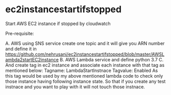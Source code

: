 # ec2instancestartifstopped
Start AWS EC2 instance if stopped by cloudwatch

Pre-requisite:  

A. AWS using SNS service create one topic and it will give you ARN number and define it in       https://github.com/nehrusani/ec2instancestartifstopped/blob/master/AWSLambda2startEC2instance
B. AWS Lambda service and define python 3.7
C. And create tag in ec2 instance and associate each instance with that tag as mentioned below:
   Tagname:  LambdaStartInstnace
   Tagvalue: Enabled
As this tag would be used by my above mentioned lambda code to check only those instance having following instance state. So that if you create any test instnace and you want to play with it will not touch those instnace.   


